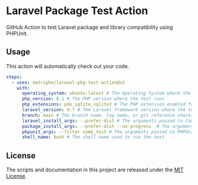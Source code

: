 # Laravel Package Test Action

GitHub Action to test Laravel package and library compatibility using PHPUnit.

## Usage

This action will automatically check out your code.

```yaml
steps:
  - uses: matriphe/laravel-pkg-test-action@v2
    with:
      operating_system: ubuntu-latest # The Operating System where the test runs
      php_version: 8.1 # The PHP version where the test runs
      php_extensions: pdo_sqlite,sqlite3 # The PHP extension enabled for the test, separated by comma
      laravel_version: 9.* # The Laravel framework version where the test runs
      branch: main # The branch name, tag name, or git reference checksum to check out
      laravel_install_args: --prefer-dist # The arguments passed to Composer when installing Laravel framework
      package_install_args: --prefer-dist --no-progress  # The arguments passed to Composer when installing the package
      phpunit_args: --filter some_test # The arguments passed to PHPUnit when running the test
      shell_name: bash # The shell name used to run the test
```

## License

The scripts and documentation in this project are released under the [MIT License](LICENSE).